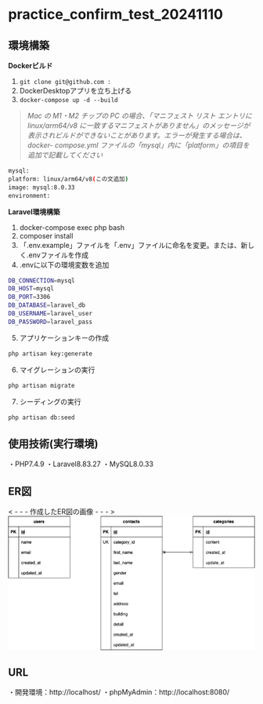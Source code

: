 # practice_confirm_test_20241110

## 環境構築
**Dockerビルド**
1. `git clone git@github.com :`
2. DockerDesktopアプリを立ち上げる
3. `docker-compose up -d --build`

> *Mac の M1・M2 チップの PC の場合、「マニフェスト リスト エントリに linux/arm64/v8 に一致するマニフェストがありません」のメッセージが表示されビルドができないことがあります。エラーが発生する場合は、docker- compose.yml ファイルの「mysql」内に「platform」の項目を追加で記載してください*
```bash
mysql:
platform: linux/arm64/v8(この文追加)
image: mysql:8.0.33
environment:
```

**Laravel環境構築**
1. docker-compose exec php bash
2. composer install
3. 「.env.example」ファイルを「.env」ファイルに命名を変更。または、新しく.envファイルを作成
4. .envに以下の環境変数を追加
```bash
DB_CONNECTION=mysql
DB_HOST=mysql
DB_PORT=3306
DB_DATABASE=laravel_db
DB_USERNAME=laravel_user
DB_PASSWORD=laravel_pass
```
5. アプリケーションキーの作成
```bash
php artisan key:generate
```
6. マイグレーションの実行
```bash
php artisan migrate
```
7. シーディングの実行
```bash
php artisan db:seed
```

## 使用技術(実行環境)
・PHP7.4.9
・Laravel8.83.27
・MySQL8.0.33

## ER図
< - - - 作成したER図の画像 - - - >
![ER図](./diagram.png)

## URL
・開発環境：http://localhost/
・phpMyAdmin：http://localhost:8080/